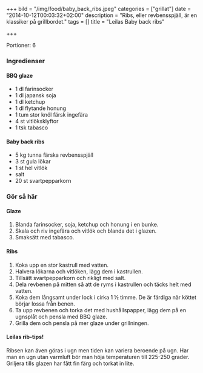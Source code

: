 +++
bild = "/img/food/baby_back_ribs.jpeg"
categories = ["grillat"]
date = "2014-10-12T00:03:32+02:00"
description = "Ribs, eller revbensspjäll, är en klassiker på grillbordet."
tags = []
title = "Leilas Baby back ribs"

+++

Portioner: 6
### Ingredienser
#### BBQ glaze

- 1 dl farinsocker
- 1 dl japansk soja
- 1 dl ketchup
- 1 dl flytande honung
- 1 tum stor knöl färsk ingefära
- 4 st vitlöksklyftor
- 1 tsk tabasco

#### Baby back ribs

- 5 kg tunna färska revbensspjäll
- 3 st gula lökar
- 1 st hel vitlök
- salt
- 20 st svartpepparkorn


### Gör så här


#### Glaze
1. Blanda farinsocker, soja, ketchup och honung i en bunke.
1. Skala och riv ingefära och vitlök och blanda det i glazen.
1. Smaksätt med tabasco.

#### Ribs
1. Koka upp en stor kastrull med vatten.
1. Halvera lökarna och vitlöken, lägg dem i kastrullen.
1. Tillsätt svartpepparkorn och rikligt med salt.
1. Dela revbenen på mitten så att de ryms i kastrullen och täcks helt med vatten.
1. Koka dem långsamt under lock i cirka 1 ½ timme. De är färdiga när köttet börjar lossa från benen.
1. Ta upp revbenen och torka det med hushållspapper, lägg dem på en ugnsplåt och pensla med BBQ glaze.
1. Grilla dem och pensla på mer glaze under grillningen.

#### Leilas rib-tips!
Ribsen kan även göras i ugn men tiden kan variera beroende på ugn. Har man en ugn utan varmluft bör man höja temperaturen till 225-250 grader. Griljera tills glazen har fått fin färg och torkat in lite.

